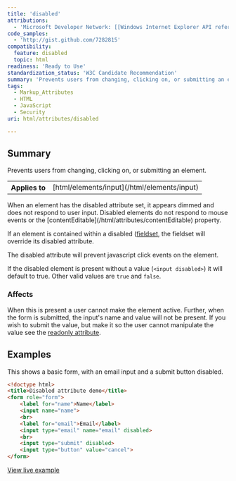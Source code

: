 ```yaml
---
title: 'disabled'
attributions:
  - 'Microsoft Developer Network: [[Windows Internet Explorer API reference](http://msdn.microsoft.com/en-us/library/ie/hh828809%28v=vs.85%29.aspx) Article]'
code_samples:
  - 'http://gist.github.com/7282815'
compatibility:
  feature: disabled
  topic: html
readiness: 'Ready to Use'
standardization_status: 'W3C Candidate Recommendation'
summary: 'Prevents users from changing, clicking on, or submitting an element.'
tags:
  - Markup_Attributes
  - HTML
  - JavaScript
  - Security
uri: html/attributes/disabled

---
```

## Summary

Prevents users from changing, clicking on, or submitting an element.

<table class="wikitable">
<tr>
<th>
Applies to

</th>
<td>
[html/elements/input](/html/elements/input)

</td>
</tr>
</table>
When an element has the disabled attribute set, it appears dimmed and does not respond to user input. Disabled elements do not respond to mouse events or the [contentEditable](/html/attributes/contentEditable) property.

If an element is contained within a disabled ([fieldset](/html/elements/fieldset), the fieldset will override its disabled attribute.

The disabled attribute will prevent javascript click events on the element.

If the disabled element is present without a value (`<input disabled>`) it will default to true. Other valid values are `true` and `false`.

### Affects

When this is present a user cannot make the element active. Further, when the form is submitted, the input's name and value will not be present. If you wish to submit the value, but make it so the user cannot manipulate the value see the [readonly attribute](/html/attributes/readonly).

## Examples

This shows a basic form, with an email input and a submit button disabled.

``` html
<!doctype html>
<title>Disabled attribute demo</title>
<form role="form">
    <label for="name">Name</label>
    <input name="name">
    <br>
    <label for="email">Email</label>
    <input type="email" name="email" disabled>
    <br>
    <input type="submit" disabled>
    <input type="button" value="cancel">
</form>
```

[View live example](http://gist.github.com/7282815)

